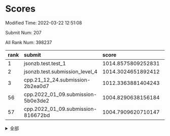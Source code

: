 # Scores

Modified Time: 2022-03-22 12:51:08

Submit Num: 207

All Rank Num: 398237

| rank |               submit               |       score        |       sigma        | pk_num |
| :--- | :--------------------------------- | :----------------- | :----------------- | :----- |
| 1    | jsonzb.test.test_1                 | 1014.8575809252831 | 0.8672058821294276 | 7694   |
| 2    | jsonzb.test.submission_level_4     | 1014.3024651892412 | 0.8157042856038836 | 7692   |
| 3    | cpp.21_12_24.submission-2b2ea0d7   | 1012.3363881404243 | 0.7943664105662878 | 7691   |
| 56   | cpp.2022_01_09.submission-5b0e3de2 | 1004.8290638156184 | 0.7293673385263588 | 7700   |
| 57   | cpp.2022_01_09.submission-816672bd | 1004.7909620710147 | 0.7086353769044114 | 7702   |


<details>
<summary>全部</summary>

| rank |                 submit                 |       score        |       sigma        | pk_num |
| :--- | :------------------------------------- | :----------------- | :----------------- | :----- |
| 1    | jsonzb.test.test_1                     | 1014.8575809252831 | 0.8672058821294276 | 7694   |
| 2    | jsonzb.test.submission_level_4         | 1014.3024651892412 | 0.8157042856038836 | 7692   |
| 3    | cpp.21_12_24.submission-2b2ea0d7       | 1012.3363881404243 | 0.7943664105662878 | 7691   |
| 4    | gobigger.level_3.submission_level_3_44 | 1012.0365793402572 | 0.7894682738357243 | 7701   |
| 5    | gobigger.level_3.submission_level_3_24 | 1011.597312577934  | 0.7783802912296072 | 7699   |
| 6    | gobigger.level_3.submission_level_3_37 | 1011.504466143362  | 0.7664758721787496 | 7694   |
| 7    | gobigger.level_3.submission_level_3_1  | 1011.490542518197  | 0.768556700988454  | 7696   |
| 8    | gobigger.level_3.submission_level_3_40 | 1011.3254424298235 | 0.7806487785113635 | 7692   |
| 9    | gobigger.level_3.submission_level_3_10 | 1011.3165610668443 | 0.7641494529884768 | 7698   |
| 10   | gobigger.level_3.submission_level_3_3  | 1011.2723401019845 | 0.7708642896438211 | 7700   |
| 11   | gobigger.level_3.submission_level_3_18 | 1011.2409905309379 | 0.766905689183783  | 7697   |
| 12   | gobigger.level_3.submission_level_3_19 | 1011.1693289895863 | 0.7926016131314371 | 7693   |
| 13   | gobigger.level_3.submission_level_3_27 | 1010.9617263549012 | 0.7487392902922867 | 7695   |
| 14   | gobigger.level_3.submission_level_3_21 | 1010.9428005205776 | 0.7900499089739965 | 7692   |
| 15   | gobigger.level_3.submission_level_3_0  | 1010.906387262972  | 0.7561271076612699 | 7685   |
| 16   | gobigger.level_3.submission_level_3_33 | 1010.8757890286339 | 0.7758024628910404 | 7694   |
| 17   | gobigger.level_3.submission_level_3_36 | 1010.846587304944  | 0.7552485683258867 | 7695   |
| 18   | gobigger.level_3.submission_level_3_39 | 1010.5908946445079 | 0.7838287913204794 | 7696   |
| 19   | gobigger.level_3.submission_level_3_30 | 1010.4028889522418 | 0.7685992793404766 | 7695   |
| 20   | gobigger.level_3.submission_level_3_20 | 1010.2554497755852 | 0.7637584900306106 | 7699   |
| 21   | gobigger.level_3.submission_level_3_43 | 1010.2264036866608 | 0.7774962420084891 | 7698   |
| 22   | gobigger.level_3.submission_level_3_9  | 1010.1606575404267 | 0.7486652284900599 | 7697   |
| 23   | gobigger.level_3.submission_level_3_2  | 1010.1425403633738 | 0.7687949598662722 | 7697   |
| 24   | gobigger.level_3.submission_level_3_25 | 1010.1291418770314 | 0.7464954286025155 | 7696   |
| 25   | gobigger.level_3.submission_level_3_16 | 1010.1033314852754 | 0.749534275628302  | 7696   |
| 26   | gobigger.level_3.submission_level_3_34 | 1009.9744609050136 | 0.7528822904710022 | 7695   |
| 27   | gobigger.level_3.submission_level_3_46 | 1009.9337944140392 | 0.7445569297493484 | 7692   |
| 28   | gobigger.level_3.submission_level_3_47 | 1009.89498984137   | 0.754979639020603  | 7694   |
| 29   | gobigger.level_3.submission_level_3_32 | 1009.7907018381858 | 0.7723054233079609 | 7700   |
| 30   | gobigger.level_3.submission_level_3_5  | 1009.7373995765513 | 0.7633544546347962 | 7696   |
| 31   | gobigger.level_3.submission_level_3_31 | 1009.7317491259761 | 0.7604030771502628 | 7694   |
| 32   | gobigger.level_3.submission_level_3_4  | 1009.7062768262991 | 0.7531684466248589 | 7690   |
| 33   | gobigger.level_3.submission_level_3_23 | 1009.6934746011858 | 0.7465848827781834 | 7690   |
| 34   | gobigger.level_3.submission_level_3_22 | 1009.6604007288823 | 0.7700009717984173 | 7700   |
| 35   | gobigger.level_3.submission_level_3_48 | 1009.6015639486881 | 0.7343658775126753 | 7692   |
| 36   | gobigger.level_3.submission_level_3_29 | 1009.5581373843248 | 0.7754611163003045 | 7693   |
| 37   | gobigger.level_3.submission_level_3_26 | 1009.5305851078652 | 0.7475419453642728 | 7694   |
| 38   | gobigger.level_3.submission_level_3_42 | 1009.5163502137536 | 0.7713640978632357 | 7694   |
| 39   | gobigger.level_3.submission_level_3_35 | 1009.4013716305897 | 0.7525781691633393 | 7698   |
| 40   | gobigger.level_3.submission_level_3_12 | 1009.3925254660801 | 0.7452716012935601 | 7693   |
| 41   | gobigger.level_3.submission_level_3_45 | 1009.3390895102622 | 0.7475209541556542 | 7691   |
| 42   | gobigger.level_3.submission_level_3_13 | 1009.2742595330201 | 0.7573316357879752 | 7695   |
| 43   | gobigger.level_3.submission_level_3_8  | 1009.2556365302949 | 0.765529517826335  | 7692   |
| 44   | gobigger.level_3.submission_level_3_41 | 1009.2022682307235 | 0.7330656614495664 | 7688   |
| 45   | gobigger.level_3.submission_level_3_7  | 1009.1813385115659 | 0.7594153787736478 | 7690   |
| 46   | gobigger.level_3.submission_level_3_49 | 1009.0764716724979 | 0.7349671568155333 | 7695   |
| 47   | gobigger.level_3.submission_level_3_28 | 1009.0757326824609 | 0.7592298182532127 | 7696   |
| 48   | gobigger.level_3.submission_level_3_38 | 1009.065529882047  | 0.7310120705969181 | 7694   |
| 49   | gobigger.level_3.submission_level_3_15 | 1008.931200145246  | 0.7360404309540204 | 7695   |
| 50   | gobigger.level_3.submission_level_3_6  | 1008.9198707208266 | 0.7868425603454059 | 7698   |
| 51   | gobigger.level_3.submission_level_3_11 | 1008.87102879883   | 0.7575282540688164 | 7696   |
| 52   | gobigger.level_3.submission_level_3_14 | 1008.684545575085  | 0.7771665394387134 | 7698   |
| 53   | gobigger.level_3.submission_level_3_17 | 1007.5322664219054 | 0.7372820691647378 | 7699   |
| 54   | gobigger.level_1.submission_level_1_16 | 1005.7489971281075 | 0.7313052120494886 | 7698   |
| 55   | gobigger.level_1.submission_level_1_24 | 1005.4296589357956 | 0.74219823003879   | 7696   |
| 56   | cpp.2022_01_09.submission-5b0e3de2     | 1004.8290638156184 | 0.7293673385263588 | 7700   |
| 57   | cpp.2022_01_09.submission-816672bd     | 1004.7909620710147 | 0.7086353769044114 | 7702   |
| 58   | gobigger.level_1.submission_level_1_35 | 1004.7577633145992 | 0.7199110023922454 | 7698   |
| 59   | gobigger.level_1.submission_level_1_38 | 1004.5018281469897 | 0.7061837414430964 | 7695   |
| 60   | gobigger.level_1.submission_level_1_7  | 1004.3883430714477 | 0.7175135439325132 | 7694   |
| 61   | gobigger.level_1.submission_level_1_46 | 1004.3767441054403 | 0.7130681117879816 | 7696   |
| 62   | gobigger.level_1.submission_level_1_9  | 1004.1681316395853 | 0.7232677950515832 | 7690   |
| 63   | gobigger.level_1.submission_level_1_22 | 1004.1335229332763 | 0.7132094011922583 | 7698   |
| 64   | gobigger.level_1.submission_level_1_29 | 1004.0623048538275 | 0.7221205021332204 | 7695   |
| 65   | gobigger.level_1.submission_level_1_4  | 1004.0214611891017 | 0.7265073650832894 | 7698   |
| 66   | gobigger.level_1.submission_level_1_28 | 1003.9966368437406 | 0.727102720902801  | 7698   |
| 67   | gobigger.level_1.submission_level_1_17 | 1003.9266975498748 | 0.7109342768353049 | 7696   |
| 68   | gobigger.level_1.submission_level_1_11 | 1003.8480007543938 | 0.7096008687355899 | 7695   |
| 69   | gobigger.level_1.submission_level_1_1  | 1003.7832861426591 | 0.7097557831898694 | 7692   |
| 70   | gobigger.level_1.submission_level_1_26 | 1003.6406730148295 | 0.7260347206557085 | 7695   |
| 71   | gobigger.level_1.submission_level_1_49 | 1003.5999206597162 | 0.7108504972212385 | 7691   |
| 72   | gobigger.level_1.submission_level_1_41 | 1003.5562008103179 | 0.7205688141682255 | 7691   |
| 73   | gobigger.level_1.submission_level_1_34 | 1003.4610633789049 | 0.7192802392933916 | 7697   |
| 74   | gobigger.level_1.submission_level_1_37 | 1003.457749604158  | 0.7102197491284268 | 7695   |
| 75   | gobigger.level_1.submission_level_1_2  | 1003.3945425653175 | 0.7125653034667898 | 7693   |
| 76   | gobigger.level_1.submission_level_1_14 | 1003.3789327225554 | 0.714695166058337  | 7700   |
| 77   | gobigger.level_1.submission_level_1_33 | 1003.3593071633007 | 0.7132440210467922 | 7692   |
| 78   | gobigger.level_1.submission_level_1_30 | 1003.3310976516826 | 0.7234914744511439 | 7696   |
| 79   | gobigger.level_1.submission_level_1_23 | 1003.2979720266909 | 0.7119756711444525 | 7696   |
| 80   | gobigger.level_1.submission_level_1_42 | 1003.2584231571673 | 0.7125032353930978 | 7695   |
| 81   | gobigger.level_1.submission_level_1_12 | 1003.228036783916  | 0.7169837688566285 | 7694   |
| 82   | gobigger.level_1.submission_level_1_32 | 1003.1553029453758 | 0.712677444521336  | 7693   |
| 83   | gobigger.level_1.submission_level_1_18 | 1003.0755179003296 | 0.7192372604247773 | 7695   |
| 84   | gobigger.level_1.submission_level_1_10 | 1003.0226968430484 | 0.7182649176676319 | 7695   |
| 85   | gobigger.level_1.submission_level_1_21 | 1003.0194132870639 | 0.7197279468576879 | 7689   |
| 86   | gobigger.level_1.submission_level_1_43 | 1002.8517580605575 | 0.7053490458836856 | 7696   |
| 87   | gobigger.level_1.submission_level_1_8  | 1002.8465583801081 | 0.712153370483214  | 7698   |
| 88   | gobigger.level_1.submission_level_1_48 | 1002.7760313981205 | 0.7195853536227301 | 7689   |
| 89   | gobigger.level_1.submission_level_1_36 | 1002.6842691033899 | 0.7102121351440174 | 7699   |
| 90   | gobigger.level_1.submission_level_1_15 | 1002.6580038678278 | 0.7125646067807505 | 7697   |
| 91   | gobigger.level_1.submission_level_1_20 | 1002.5963910157615 | 0.7108135723183934 | 7697   |
| 92   | gobigger.level_1.submission_level_1_44 | 1002.5494622880377 | 0.7119593836179059 | 7698   |
| 93   | gobigger.level_1.submission_level_1_6  | 1002.4886320928542 | 0.7110493598017279 | 7697   |
| 94   | gobigger.level_1.submission_level_1_27 | 1002.3888819779696 | 0.7247984707836808 | 7698   |
| 95   | gobigger.level_1.submission_level_1_0  | 1002.2978435052495 | 0.7119281253277441 | 7701   |
| 96   | gobigger.level_1.submission_level_1_25 | 1002.26858550777   | 0.6974261030681635 | 7696   |
| 97   | gobigger.level_1.submission_level_1_31 | 1002.1561517423816 | 0.7117517213060188 | 7692   |
| 98   | gobigger.level_1.submission_level_1_45 | 1002.1132361755755 | 0.7160984540696623 | 7692   |
| 99   | gobigger.level_1.submission_level_1_19 | 1001.9777378122872 | 0.7197145913290928 | 7701   |
| 100  | gobigger.level_1.submission_level_1_39 | 1001.953687235068  | 0.7118678403646734 | 7698   |
| 101  | gobigger.level_1.submission_level_1_47 | 1001.9499022896592 | 0.7233583708479957 | 7701   |
| 102  | gobigger.level_1.submission_level_1_3  | 1001.8935478050524 | 0.7207566494345501 | 7700   |
| 103  | gobigger.level_1.submission_level_1_13 | 1001.7632900548823 | 0.7123592315549112 | 7697   |
| 104  | gobigger.level_1.submission_level_1_40 | 1001.7362263017727 | 0.713899535546329  | 7696   |
| 105  | gobigger.level_1.submission_level_1_5  | 1001.3519134624818 | 0.7124861712155589 | 7696   |
| 106  | gobigger.random.submission_random_46   | 997.3775223327508  | 0.7018666264771902 | 7698   |
| 107  | gobigger.random.submission_random_28   | 997.0985005440072  | 0.6990493529920753 | 7693   |
| 108  | gobigger.random.submission_random_43   | 997.0865574156867  | 0.6947456395161754 | 7695   |
| 109  | gobigger.random.submission_random_32   | 997.0584498337387  | 0.7154670088928687 | 7693   |
| 110  | gobigger.random.submission_random_45   | 997.0430490957143  | 0.715706878496647  | 7697   |
| 111  | gobigger.random.submission_random_49   | 996.8381281684436  | 0.7196187440181021 | 7694   |
| 112  | gobigger.random.submission_random_22   | 996.6028020583442  | 0.6976891152044182 | 7696   |
| 113  | gobigger.random.submission_random_5    | 996.581472084635   | 0.7311627141089665 | 7694   |
| 114  | gobigger.random.submission_random_29   | 996.5756516616526  | 0.6976363284361207 | 7694   |
| 115  | gobigger.random.submission_random_40   | 996.5730526667496  | 0.7088756269349329 | 7698   |
| 116  | gobigger.random.submission_random_6    | 996.5469319794782  | 0.7067046705718876 | 7695   |
| 117  | gobigger.random.submission_random_47   | 996.4949403674733  | 0.7091158947145325 | 7692   |
| 118  | gobigger.random.submission_random_4    | 996.4666808560868  | 0.7105289853631505 | 7693   |
| 119  | gobigger.random.submission_random_1    | 996.4452037427311  | 0.7075902137457853 | 7691   |
| 120  | gobigger.random.submission_random_10   | 996.3211270584114  | 0.71220546783505   | 7699   |
| 121  | gobigger.random.submission_random_13   | 996.2636923087783  | 0.7161756022535294 | 7697   |
| 122  | gobigger.random.submission_random_27   | 996.2606273539661  | 0.7100593149845017 | 7699   |
| 123  | gobigger.random.submission_random_19   | 996.2245553286998  | 0.6972319459793566 | 7698   |
| 124  | gobigger.random.submission_random_12   | 996.1861430644178  | 0.7049978931956812 | 7693   |
| 125  | gobigger.random.submission_random_2    | 996.1574408478073  | 0.6956139493287758 | 7698   |
| 126  | gobigger.random.submission_random_31   | 996.1129727904939  | 0.7238912486974426 | 7695   |
| 127  | gobigger.random.submission_random_18   | 996.0947349483927  | 0.7101801580625208 | 7695   |
| 128  | gobigger.random.submission_random_44   | 996.0706976946456  | 0.7154387974268178 | 7693   |
| 129  | gobigger.random.submission_random_39   | 996.0696086794585  | 0.7165125206897835 | 7695   |
| 130  | gobigger.random.submission_random_34   | 996.0014318779143  | 0.7165365727433554 | 7692   |
| 131  | gobigger.random.submission_random_8    | 995.9456579303578  | 0.7058998232168066 | 7696   |
| 132  | gobigger.random.submission_random_38   | 995.9416025443059  | 0.7148570480005638 | 7692   |
| 133  | gobigger.random.submission_random_20   | 995.9372785042339  | 0.7136340182004803 | 7700   |
| 134  | gobigger.random.submission_random_24   | 995.9173043217844  | 0.6990186118816988 | 7699   |
| 135  | gobigger.random.submission_random_42   | 995.8532945727285  | 0.7104220464182325 | 7695   |
| 136  | gobigger.random.submission_random_21   | 995.8341024569112  | 0.7035207175714497 | 7693   |
| 137  | gobigger.random.submission_random_9    | 995.8328809939973  | 0.7102698820688607 | 7695   |
| 138  | gobigger.random.submission_random_17   | 995.7488161864726  | 0.7059898281875706 | 7691   |
| 139  | gobigger.random.submission_random_3    | 995.6522740786826  | 0.7113733588133783 | 7694   |
| 140  | gobigger.random.submission_random_26   | 995.6265161047093  | 0.7100816484843928 | 7699   |
| 141  | gobigger.random.submission_random_37   | 995.5568596101647  | 0.7038664484859254 | 7695   |
| 142  | gobigger.random.submission_random_30   | 995.4995945279538  | 0.7254566967582631 | 7694   |
| 143  | gobigger.random.submission_random_15   | 995.3569932040988  | 0.7066382354980247 | 7692   |
| 144  | gobigger.random.submission_random_48   | 995.3374673920476  | 0.7203347699889258 | 7696   |
| 145  | gobigger.random.submission_random_41   | 995.3353370795927  | 0.7100383225270495 | 7695   |
| 146  | gobigger.random.submission_random_0    | 995.3208420331076  | 0.7109721196186477 | 7700   |
| 147  | gobigger.random.submission_random_33   | 995.309539721572   | 0.7400888577048351 | 7696   |
| 148  | gobigger.random.submission_random_23   | 995.2955191869296  | 0.7066311183471529 | 7693   |
| 149  | gobigger.random.submission_random_36   | 995.2192487205377  | 0.7129468864303015 | 7693   |
| 150  | gobigger.random.submission_random_25   | 995.1917699822976  | 0.6976856765589842 | 7693   |
| 151  | gobigger.random.submission_random_7    | 995.1873626883879  | 0.7072604176665023 | 7697   |
| 152  | gobigger.random.submission_random_11   | 995.1848410897483  | 0.7117872767497669 | 7698   |
| 153  | gobigger.random.submission_random_14   | 995.1804039651879  | 0.7138109999343358 | 7699   |
| 154  | gobigger.random.submission_random_16   | 995.037762633698   | 0.7075037179200301 | 7697   |
| 155  | gobigger.random.submission_random_35   | 994.4631321302069  | 0.7174304018646698 | 7694   |
| 156  | gobigger.level_2.submission_level_2_36 | 994.4014959908612  | 0.7279760846983171 | 7691   |
| 157  | gobigger.level_2.submission_level_2_1  | 993.6357618172879  | 0.7270333306734555 | 7695   |
| 158  | gobigger.level_2.submission_level_2_41 | 993.6330456400069  | 0.7303914061662308 | 7698   |
| 159  | gobigger.level_2.submission_level_2_25 | 993.3315993030731  | 0.7430482934493579 | 7696   |
| 160  | gobigger.level_2.submission_level_2_44 | 993.3109214571937  | 0.7410548809768438 | 7697   |
| 161  | gobigger.level_2.submission_level_2_19 | 993.297666593019   | 0.7331395505945668 | 7699   |
| 162  | gobigger.level_2.submission_level_2_26 | 993.1996974019402  | 0.7418287137718713 | 7696   |
| 163  | gobigger.level_2.submission_level_2_7  | 992.9972149963088  | 0.7344730028996155 | 7697   |
| 164  | gobigger.level_2.submission_level_2_40 | 992.9368580992508  | 0.7380856792893302 | 7693   |
| 165  | gobigger.level_2.submission_level_2_45 | 992.8502596001686  | 0.7438163915070455 | 7696   |
| 166  | gobigger.level_2.submission_level_2_47 | 992.8377137078626  | 0.7503181766634552 | 7697   |
| 167  | gobigger.level_2.submission_level_2_3  | 992.7589399913275  | 0.752116155505072  | 7692   |
| 168  | gobigger.level_2.submission_level_2_48 | 992.7499157783374  | 0.7474158270581494 | 7700   |
| 169  | gobigger.level_2.submission_level_2_43 | 992.7415517556109  | 0.7715067609089846 | 7697   |
| 170  | gobigger.level_2.submission_level_2_42 | 992.7226453651953  | 0.7349319203747313 | 7696   |
| 171  | gobigger.level_2.submission_level_2_29 | 992.6787039578428  | 0.7428397023704871 | 7693   |
| 172  | gobigger.level_2.submission_level_2_18 | 992.6360123159421  | 0.7273198918013043 | 7690   |
| 173  | gobigger.level_2.submission_level_2_13 | 992.5996538238485  | 0.7556167983258735 | 7696   |
| 174  | gobigger.level_2.submission_level_2_10 | 992.5145003767781  | 0.7439133035267146 | 7697   |
| 175  | gobigger.level_2.submission_level_2_11 | 992.4962290318888  | 0.7352844657561557 | 7697   |
| 176  | gobigger.level_2.submission_level_2_30 | 992.4813427454288  | 0.7264927300445955 | 7695   |
| 177  | gobigger.level_2.submission_level_2_31 | 992.3424803729513  | 0.7336909164424149 | 7696   |
| 178  | gobigger.level_2.submission_level_2_22 | 992.3336265390502  | 0.7405250514735906 | 7697   |
| 179  | gobigger.level_2.submission_level_2_23 | 992.3238183306084  | 0.75009572500293   | 7697   |
| 180  | gobigger.level_2.submission_level_2_8  | 992.3175404873314  | 0.7352519682091653 | 7696   |
| 181  | gobigger.level_2.submission_level_2_38 | 992.2403207792792  | 0.7495699864429162 | 7698   |
| 182  | gobigger.level_2.submission_level_2_37 | 992.2213824391334  | 0.7281292093131619 | 7699   |
| 183  | gobigger.level_2.submission_level_2_34 | 992.1781952918267  | 0.7465141409393423 | 7697   |
| 184  | gobigger.level_2.submission_level_2_33 | 992.106347517004   | 0.7371848889113345 | 7693   |
| 185  | gobigger.level_2.submission_level_2_9  | 992.1007761124695  | 0.758549110796273  | 7697   |
| 186  | gobigger.level_2.submission_level_2_15 | 992.0579364899585  | 0.7376900658839954 | 7696   |
| 187  | gobigger.level_2.submission_level_2_49 | 992.032188615431   | 0.7401346141068608 | 7690   |
| 188  | gobigger.level_2.submission_level_2_2  | 991.8223819242619  | 0.7347463712377038 | 7697   |
| 189  | gobigger.level_2.submission_level_2_6  | 991.6550013119918  | 0.7627478641181512 | 7694   |
| 190  | gobigger.level_2.submission_level_2_39 | 991.6302248817473  | 0.7353907676978229 | 7695   |
| 191  | gobigger.level_2.submission_level_2_16 | 991.4208813611224  | 0.7429714660639926 | 7699   |
| 192  | gobigger.level_2.submission_level_2_24 | 991.387474732441   | 0.7560234635860765 | 7697   |
| 193  | gobigger.level_2.submission_level_2_14 | 991.3826200568682  | 0.7501678830337889 | 7691   |
| 194  | gobigger.level_2.submission_level_2_35 | 991.273239273176   | 0.7643716210223302 | 7700   |
| 195  | gobigger.level_2.submission_level_2_17 | 991.2686840504576  | 0.7724332217419521 | 7698   |
| 196  | gobigger.level_2.submission_level_2_21 | 991.2510485590504  | 0.7542746771565532 | 7694   |
| 197  | gobigger.level_2.submission_level_2_4  | 991.2434553976665  | 0.749549367916457  | 7692   |
| 198  | gobigger.level_2.submission_level_2_46 | 991.2223688767751  | 0.7556845047691825 | 7695   |
| 199  | gobigger.level_2.submission_level_2_32 | 991.1978164115178  | 0.7552211864024049 | 7698   |
| 200  | gobigger.level_2.submission_level_2_5  | 991.1644487328762  | 0.7494602130772444 | 7695   |
| 201  | gobigger.level_2.submission_level_2_28 | 990.8086334522299  | 0.7665999859995674 | 7699   |
| 202  | gobigger.level_2.submission_level_2_27 | 990.6791372892403  | 0.7752712107374867 | 7699   |
| 203  | gobigger.level_2.submission_level_2_20 | 990.5714913249975  | 0.7685963346831017 | 7691   |
| 204  | gobigger.level_2.submission_level_2_12 | 990.3098676730253  | 0.7411745170934578 | 7694   |
| 205  | gobigger.level_2.submission_level_2_0  | 990.0632639402455  | 0.7882123775367322 | 7696   |
| 206  | gobigger.none.submission_none_1        | 976.0951158004498  | 1.529855092529317  | 7700   |
| 207  | gobigger.none.submission_none_0        | 975.9230384126552  | 1.391115864344862  | 7689   |

</details>